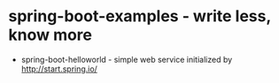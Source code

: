 # spring-boot-examples - write less, know more
* spring-boot-helloworld - simple web service initialized by http://start.spring.io/